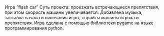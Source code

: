 Игра ”flash car”
Суть проекта: проезжать встречающиеся препятствия, при этом скорость машины увеличивается.
Добавлена музыка, заставка начала и окончания игры, спрайты машины игрока и препятствия.
Игра сделана с помощью библиотеки pygame на языке программирования python.
